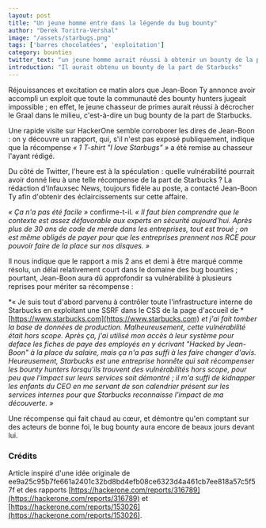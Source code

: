 ```yaml
---
layout: post
title: "Un jeune homme entre dans la légende du bug bounty"
author: "Derek Toritra-Vershal"
image: "/assets/starbugs.png"
tags: ['barres chocolatées', 'exploitation']
category: bounties
twitter_text: "un jeune homme aurait réussi à obtenir un bounty de la part de Starbucks"
introduction: "Il aurait obtenu un bounty de la part de Starbucks"
---
```


Réjouissances et excitation ce matin alors que Jean-Boon Ty annonce avoir
accompli un exploit que toute la communauté des bounty hunters jugeait
impossible ; en effet, le jeune chasseur de primes aurait réussi à décrocher
le Graal dans le milieu, c'est-à-dire un bug bounty de la part de Starbucks.

Une rapide visite sur HackerOne semble corroborer les dires de Jean-Boon : on
y découvre un rapport, qui, s'il n'est pas exposé publiquement, indique que la
récompense *« 1 T-shirt "I love Starbugs" »* a été remise au chasseur l'ayant
rédigé.

Du côté de Twitter, l'heure est à la spéculation : quelle vulnérabilité
pourrait avoir donné lieu à une telle récompense de la part de Starbucks ?
La rédaction d'Infauxsec News, toujours fidèle au poste, a contacté
Jean-Boon Ty afin d'obtenir des éclaircissements sur cette affaire.

*« Ça n'a pas été facile »* confirme-t-il. *« Il faut bien comprendre que le
contexte est assez défavorable aux experts en sécurité aujourd'hui. Après plus
de 30 ans de code de merde dans les entreprises, tout est troué ; on est même
obligés de payer pour que les entreprises prennent nos RCE pour pouvoir faire
de la place sur nos disques. »*

Il nous indique que le rapport a mis 2 ans et demi à être marqué comme résolu,
un délai relativement court dans le domaine des bug bounties ; pourtant,
Jean-Boon aura dû approfondir sa vulnérabilité à plusieurs reprises pour
mériter sa récompense :

*« Je suis tout d'abord parvenu à contrôler toute l'infrastructure interne de
Starbucks en exploitant une SSRF dans le CSS de la page d'accueil de
*[https://www.starbucks.com](https://www.starbucks.com) *et j'ai fait tomber la
base de données de production. Malheureusement, cette vulnérabilité était
hors scope. Après ça, j'ai utilisé mon accès à leur système pour deface les
fiches de paye des employés en y écrivant "Hacked by Jean-Boon" à la place
du salaire, mais ça n'a pas suffi à les faire changer d'avis. Heureusement, Starbucks est
une entreprise honnête qui sait récompenser les bounty hunters lorsqu'ils
trouvent des vulnérabilités hors scope, pour peu que l'impact sur leurs services
soit démontré ; il m'a suffi de kidnapper les enfants du CEO en me servant de
son calendrier présent sur les services internes pour que Starbucks reconnaisse
l'impact de ma découverte. »*

Une récompense qui fait chaud au cœur, et démontre qu'en comptant sur des
acteurs de bonne foi, le bug bounty aura encore de beaux jours devant lui.

### Crédits

Article inspiré d'une idée originale de
ee9a25c95b7fe661a2401c32bd8bd4efb08ce6323d4a461cb7ee818a57c5f57f et des rapports
[https://hackerone.com/reports/316789](https://hackerone.com/reports/316789) et
[https://hackerone.com/reports/153026](https://hackerone.com/reports/153026). 

